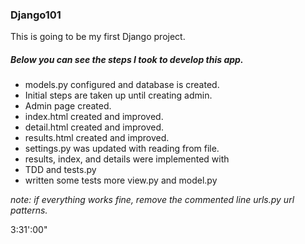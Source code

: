 ### Django101
This is going to be my first Django project.

##### Below you can see the steps I took to develop this app.

- models.py configured and database is created.
- Initial steps are taken up until creating admin.
- Admin page created.
- index.html created and improved.
- detail.html created and improved.
- results.html created and improved.
- settings.py was updated with reading from file.
- results, index, and details were implemented with 
- TDD and tests.py
- written some tests more view.py and model.py

*note: if everything works fine, remove the commented line urls.py url patterns.*

3:31':00"